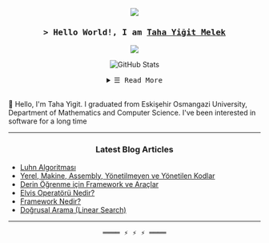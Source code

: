 <p align="center">
  <a align = "center">
      <img src="https://tahayigimelek.files.wordpress.com/2021/04/cropped-cropped-wedding-photography-white-handwriting-logo-design-2.png"/>
  </a>
</p>
            
<!-- Intro  -->
<h3 align="center">
        <samp>&gt; Hello World!, I am
                <b><a target="_blank" href="https://tahayigitmelek.com/">Taha Yiğit Melek</a></b>
        </samp>
</h3>

<p align="center">
  <a href= "https://www.linkedin.com/in/tahayigitmelek">
    <img src="https://img.shields.io/badge/LinkedIn-0077B5?style=for-the-badge&logo=linkedin&logoColor=white"/>
  </a>
</p>

<p align="center">
  <img alt="GitHub Stats"
          src="https://github-readme-stats.vercel.app/api?username=tahayigitmelek&show_icons=true&theme=radical" />
  <br>
</p>

<!-- Details Section-->
<details align="center">
    <summary> <samp>&#9776; Read More</samp></summary>
    <p align="center">
       <img alt="Most Used Languages"
                src="https://github-readme-stats.vercel.app/api/top-langs/?username=tahayigitmelek&theme=blue-green" />
        <br>
    </p>
</details>
<br>


🌱 Hello, I'm Taha Yigit. I graduated from Eskişehir Osmangazi University, Department of Mathematics and Computer Science. I've been interested in software for a long time


---

<h3 align="center"> Latest Blog Articles </h3>


<!-- ARTICLES:START -->
- [Luhn Algoritması](https://tahayigitmelek.com/2021/05/07/luhn-algoritmasi/)
- [Yerel, Makine, Assembly, Yönetilmeyen ve Yönetilen Kodlar](https://tahayigitmelek.com/2021/05/07/yerel-makine-assembly-yonetilmeyen-ve-yonetilen-kodlar/)
- [Derin Öğrenme için Framework ve Araçlar](https://tahayigitmelek.com/2021/04/15/derin-ogrenme-icin-framework-ve-araclar/)
- [Elvis Operatörü Nedir?](https://tahayigitmelek.com/2021/04/15/elvis-operatoru-nedir/)
- [Framework Nedir?](https://tahayigitmelek.com/2021/04/15/framework-nedir/)
- [Doğrusal Arama (Linear Search)](https://tahayigitmelek.com/2021/04/15/dogrusal-arama-linear-search/)
<!-- ARTICLES:END -->

---

<!-- Footer -->
<samp>
    <p align="center">
        ════ ⚡ ⚡ ⚡ ════
    </p>
</samp>
